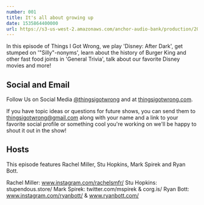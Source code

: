 ```yaml
---
number: 001
title: It's all about growing up
date: 1535864400000
url: https://s3-us-west-2.amazonaws.com/anchor-audio-bank/production/2018-8-2/4371099-44100-2-a33e1fea21daa.mp3
---
```


In this episode of Things I Got Wrong, we play 'Disney: After Dark', get stumped on '"Silly"-nonyms', learn about the history of Burger King and other fast food joints in 'General Trivia', talk about our favorite Disney movies and more!

## Social and Email

Follow Us on Social Media [@thingsigotwrong](https://instagram.com/thingsigotwrong) and at [thingsigotwrong.com](https://thingsigotwrong.com).

If you have topic ideas or questions for future shows, you can send them to thingsigotwrong@gmail.com along with your name and a link to your favorite social profile or something cool you're working on we'll be happy to shout it out in the show!

## Hosts

This episode features Rachel Miller, Stu Hopkins, Mark Spirek and Ryan Bott.

Rachel Miller: www.instagram.com/rachelsmfr/
Stu Hopkins: stupendous.store/
Mark Spirek: twitter.com/mspirek & corg.is/
Ryan Bott: www.instagram.com/ryanbott/ & www.ryanbott.com/

